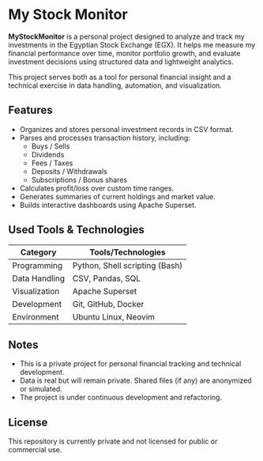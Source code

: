 # My Stock Monitor

**MyStockMonitor** is a personal project designed to analyze and track my investments in the Egyptian Stock Exchange (EGX). It helps me measure my financial performance over time, monitor portfolio growth, and evaluate investment decisions using structured data and lightweight analytics.

This project serves both as a tool for personal financial insight and a technical exercise in data handling, automation, and visualization.

## Features

- Organizes and stores personal investment records in CSV format.
- Parses and processes transaction history, including:
  - Buys / Sells
  - Dividends
  - Fees / Taxes
  - Deposits / Withdrawals
  - Subscriptions / Bonus shares
- Calculates profit/loss over custom time ranges.
- Generates summaries of current holdings and market value.
- Builds interactive dashboards using Apache Superset.

## Used Tools & Technologies

| Category       | Tools/Technologies                      |
|----------------|-----------------------------------------|
| Programming    | Python, Shell scripting (Bash)          |
| Data Handling  | CSV, Pandas, SQL                        |
| Visualization  | Apache Superset                         |
| Development    | Git, GitHub, Docker                     |
| Environment    | Ubuntu Linux, Neovim                    |

## Notes

- This is a private project for personal financial tracking and technical development.
- Data is real but will remain private. Shared files (if any) are anonymized or simulated.
- The project is under continuous development and refactoring.

## License

This repository is currently private and not licensed for public or commercial use.
